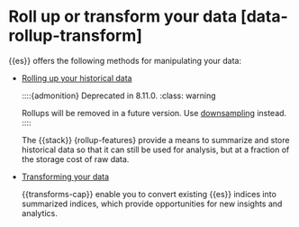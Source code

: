 # Roll up or transform your data [data-rollup-transform]

{{es}} offers the following methods for manipulating your data:

* [Rolling up your historical data](../../../manage-data/lifecycle/rollup.md)

    ::::{admonition} Deprecated in 8.11.0.
    :class: warning

    Rollups will be removed in a future version. Use [downsampling](../../../manage-data/data-store/index-types/downsampling-time-series-data-stream.md) instead.
    ::::


    The {{stack}} {rollup-features} provide a means to summarize and store historical data so that it can still be used for analysis, but at a fraction of the storage cost of raw data.

* [Transforming your data](../../../explore-analyze/transforms.md)

    {{transforms-cap}} enable you to convert existing {{es}} indices into summarized indices, which provide opportunities for new insights and analytics.


